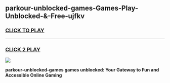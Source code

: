 
## parkour-unblocked-games-Games-Play-Unblocked-&-Free-ujfkv
<h3>
<a href="https://premium76.site?title=parkour-unblocked-games&ref=24A">CLICK TO PLAY</a></h3>
<hr>

<h3>
<a href="https://premium76.site?title=parkour-unblocked-games&ref=24A">CLICK 2 PLAY</a>
  
</h3>

<a href="https://premium76.site?title=parkour-unblocked-games&ref=24A"><img src="https://clearcache.store/games.png"></a>


**parkour-unblocked-games games unblocked: Your Gateway to Fun and Accessible Online Gaming**
